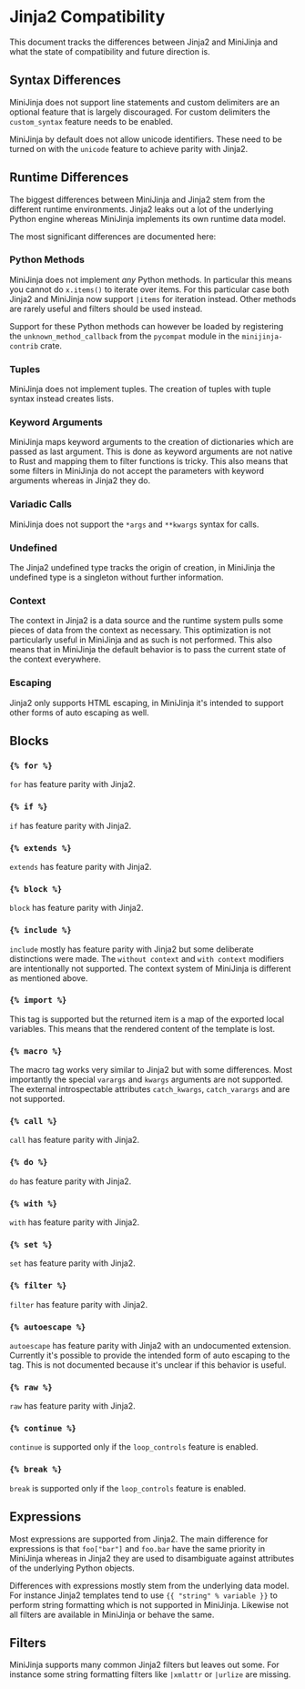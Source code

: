 # Jinja2 Compatibility

This document tracks the differences between Jinja2 and MiniJinja and what
the state of compatibility and future direction is.

## Syntax Differences

MiniJinja does not support line statements and custom delimiters are an
optional feature that is largely discouraged.  For custom delimiters the
`custom_syntax` feature needs to be enabled.

MiniJinja by default does not allow unicode identifiers.  These need to be
turned on with the `unicode` feature to achieve parity with Jinja2.

## Runtime Differences

The biggest differences between MiniJinja and Jinja2 stem from the different
runtime environments.  Jinja2 leaks out a lot of the underlying Python engine
whereas MiniJinja implements its own runtime data model.

The most significant differences are documented here:

### Python Methods

MiniJinja does not implement _any_ Python methods.  In particular this means
you cannot do `x.items()` to iterate over items.  For this particular case
both Jinja2 and MiniJinja now support `|items` for iteration instead.  Other
methods are rarely useful and filters should be used instead.

Support for these Python methods can however be loaded by registering the
`unknown_method_callback` from the `pycompat` module in the `minijinja-contrib`
crate.

### Tuples

MiniJinja does not implement tuples.  The creation of tuples with tuple syntax
instead creates lists.

### Keyword Arguments

MiniJinja maps keyword arguments to the creation of dictionaries which are passed
as last argument.  This is done as keyword arguments are not native to Rust and
mapping them to filter functions is tricky.  This also means that some filters in
MiniJinja do not accept the parameters with keyword arguments whereas in Jinja2
they do.

### Variadic Calls

MiniJinja does not support the `*args` and `**kwargs` syntax for calls.

### Undefined

The Jinja2 undefined type tracks the origin of creation, in MiniJinja the undefined
type is a singleton without further information.

### Context

The context in Jinja2 is a data source and the runtime system pulls some pieces of
data from the context as necessary.  This optimization is not particularly useful
in MiniJinja and as such is not performed.  This also means that in MiniJinja the
default behavior is to pass the current state of the context everywhere.

### Escaping

Jinja2 only supports HTML escaping, in MiniJinja it's intended to support other
forms of auto escaping as well.

## Blocks

### `{% for %}`

`for` has feature parity with Jinja2.

### `{% if %}`

`if` has feature parity with Jinja2.

### `{% extends %}`

`extends` has feature parity with Jinja2.

### `{% block %}`

`block` has feature parity with Jinja2.

### `{% include %}`

`include` mostly has feature parity with Jinja2 but some deliberate
distinctions were made.  The `without context` and `with context`
modifiers are intentionally not supported.  The context system of
MiniJinja is different as mentioned above.

### `{% import %}`

This tag is supported but the returned item is a map of the exported local
variables.  This means that the rendered content of the template is lost.

### `{% macro %}`

The macro tag works very similar to Jinja2 but with some differences.  Most
importantly the special `varargs` and `kwargs` arguments are not supported.
The external introspectable attributes `catch_kwargs`, `catch_varargs` and
are not supported.

### `{% call %}`

`call` has feature parity with Jinja2.

### `{% do %}`

`do` has feature parity with Jinja2.

### `{% with %}`

`with` has feature parity with Jinja2.

### `{% set %}`

`set` has feature parity with Jinja2.

### `{% filter %}`

`filter` has feature parity with Jinja2.

### `{% autoescape %}`

`autoescape` has feature parity with Jinja2 with an undocumented extension.
Currently it's possible to provide the intended form of auto escaping to
the tag.  This is not documented because it's unclear if this behavior is
useful.

### `{% raw %}`

`raw` has feature parity with Jinja2.

### `{% continue %}`

`continue` is supported only if the `loop_controls` feature is enabled.

### `{% break %}`

`break` is supported only if the `loop_controls` feature is enabled.

## Expressions

Most expressions are supported from Jinja2.  The main difference for expressions
is that `foo["bar"]` and `foo.bar` have the same priority in MiniJinja whereas
in Jinja2 they are used to disambiguate against attributes of the underlying
Python objects.

Differences with expressions mostly stem from the underlying data model.  For
instance Jinja2 templates tend to use `{{ "string" % variable }}` to perform
string formatting which is not supported in MiniJinja.  Likewise not all filters
are available in MiniJinja or behave the same.

## Filters

MiniJinja supports many common Jinja2 filters but leaves out some.  For instance
some string formatting filters like `|xmlattr` or `|urlize` are missing.
